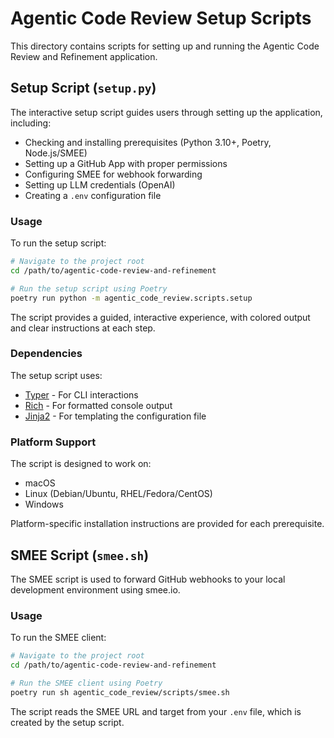# Agentic Code Review Setup Scripts

This directory contains scripts for setting up and running the Agentic Code Review and Refinement application.

## Setup Script (`setup.py`)

The interactive setup script guides users through setting up the application, including:

- Checking and installing prerequisites (Python 3.10+, Poetry, Node.js/SMEE)
- Setting up a GitHub App with proper permissions
- Configuring SMEE for webhook forwarding
- Setting up LLM credentials (OpenAI)
- Creating a `.env` configuration file

### Usage

To run the setup script:

```bash
# Navigate to the project root
cd /path/to/agentic-code-review-and-refinement

# Run the setup script using Poetry
poetry run python -m agentic_code_review.scripts.setup
```

The script provides a guided, interactive experience, with colored output and clear instructions at each step.

### Dependencies

The setup script uses:

- [Typer](https://typer.tiangolo.com/) - For CLI interactions
- [Rich](https://rich.readthedocs.io/) - For formatted console output
- [Jinja2](https://jinja.palletsprojects.com/) - For templating the configuration file

### Platform Support

The script is designed to work on:

- macOS
- Linux (Debian/Ubuntu, RHEL/Fedora/CentOS)
- Windows

Platform-specific installation instructions are provided for each prerequisite.

## SMEE Script (`smee.sh`)

The SMEE script is used to forward GitHub webhooks to your local development environment using smee.io.

### Usage

To run the SMEE client:

```bash
# Navigate to the project root
cd /path/to/agentic-code-review-and-refinement

# Run the SMEE client using Poetry
poetry run sh agentic_code_review/scripts/smee.sh
```

The script reads the SMEE URL and target from your `.env` file, which is created by the setup script.
